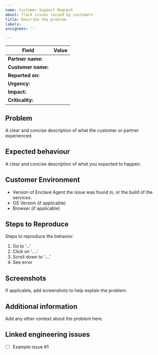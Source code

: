 ```yaml
---
name: Customer Support Request
about: Track issues raised by customers
title: Describe the problem
labels: 
assignees: ''

---
```


Field | Value
--|--
**Partner name:** | 
**Customer name:** | 
**Reported on:** | 
**Urgency:** | 
**Impact:** | 
**Criticality:** | 

## Problem

A clear and concise description of what the customer or partner experienced.

## Expected behaviour

A clear and concise description of what you expected to happen.

## Customer Environment

- Version of Enclave Agent the issue was found in, or the build of the services.
- OS Version (if applicable)
- Browser (if applicable)

## Steps to Reproduce

Steps to reproduce the behavior:
1. Go to '...'
2. Click on '....'
3. Scroll down to '....'
4. See error

## Screenshots

If applicable, add screenshots to help explain the problem.

## Additional information

Add any other context about the problem here.

## Linked engineering issues

- [ ] Example issue #1
